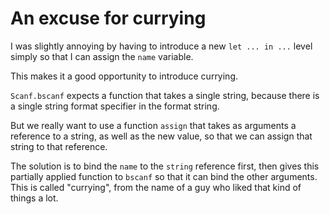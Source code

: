 # An excuse for currying

I was slightly annoying by having to introduce a new `let ... in ...` level simply so that I can assign the `name` variable.

This makes it a good opportunity to introduce currying.

`Scanf.bscanf` expects a function that takes a single string, because there is a single string format specifier in the format string.

But we really want to use a function `assign` that takes as arguments a reference to a string, as well as the new value, so that we can assign that string to that reference.

The solution is to bind the `name` to the `string` reference first, then gives this partially applied function to `bscanf` so that it can bind the other arguments. This is called "currying", from the name of a guy who liked that kind of things a lot.

